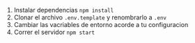 1. Instalar dependencias `npm install`
2. Clonar el archivo `.env.template` y renombrarlo a `.env`
3. Cambiar las vacriables de entorno acorde a tu configuracion
4. Correr el servidor `npm start` 

